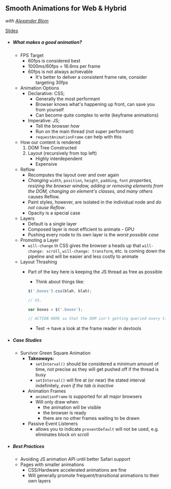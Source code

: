 **Smooth Animations for Web & Hybrid**
-----------------------------------------------------------
*with [Alexander Blom](https://twitter.com/alexblom?lang=en)*

[Slides](https://www.slideshare.net/secret/aIov6z5953NHz8)

*  ##### What makes a good animation?
    * FPS Target
        * 60fps is considered best
        * 1000ms/60fps = 16.6ms per frame
        * 60fps is not always achievable
            * It's better to deliver a consistent frame rate, consider targeting 30fps
    * Animation Options
        * Declarative: CSS;
            * Generally the most performant
            * Browser knows what's happening up front, can save you from yourself
            * Can become quite complex to write (keyframe animations)
        * Imperative: JS;
            * Tell the browser _how_
            * Run on the main thread (not super performant)
            * `requestAnimationFrame` can help with this
    * How our content is rendered
        1. DOM Tree Constructed
        2. Layout (recursively from top left)
            * Highly interdependent
            * Expensive
    * Reflow
        * Recomputes the layout over and over again
        * _Changing_ `width`, `position`, `height`, `padding`, `font` _properties, resizing the browser window, adding or removing elements from the DOM, changing an element's classes, and many others_ causes Reflow.
        * Paint styles, however, are isolated in the individual node and _do not cause Reflow_.
        * Opacity is a special case
    * Layers
        * Default is a single layer
        * Composed layer is most efficient to animate - GPU
        * Pushing every node to its own layer is the _worst possible case_
    * Promoting a Layer
        * `will-change` in CSS gives the browser a heads up that `will-change: scroll`, `will-change: transform`, etc. is coming down the pipeline and will be easier and less costly to animate
    * Layout Thrashing
        * Part of the key here is keeping the JS thread as free as possible
            * Think about things like:
            ```javascript
            $('.boxes').css(blah, blah);

            // VS.

            var boxes = $('.boxes');

            // ACTION HERE so that the DOM isn't getting queried every time
            ```

            * Test -> have a look at the frame reader in devtools
* ##### Case Studies
    * Survivor Green Square Animation
        * __Takeaways:__
            * `setInterval()` should be considered a minimum amount of time, not precise as they will get pushed off if the thread is busy
            * `setInterval()` will fire at (or near) the stated interval indefinitely, _even if the tab is inactive_
        * Animation Frames
            * `animationFrame` is supported for all major browsers
            * Will only draw when:
                * the animation will be visible
                * the browser is ready
                * there are no other frames waiting to be drawn
        * Passive Event Listeners
            * allows you to indicate `preventDefault` will not be used, e.g. eliminates block on scroll
* ##### Best Practices
    * Avoiding JS animation API until better Safari support
    * Pages with smaller animations
        * CSS/Hardware accelerated animations are fine
        * Will generally promote frequent/transitional animations to their own layers
